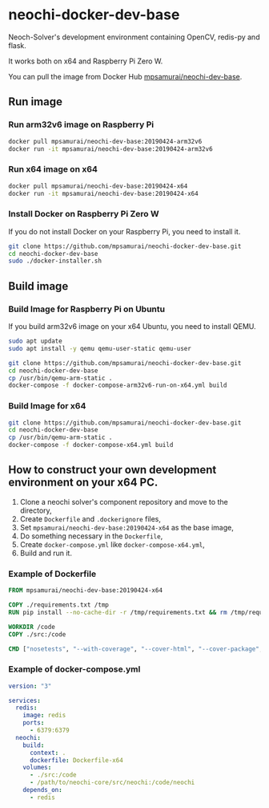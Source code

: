 # neochi-docker-dev-base

Neoch-Solver's development environment containing OpenCV, redis-py and flask.

It works both on x64 and Raspberry Pi Zero W.

You can pull the image from Docker Hub [mpsamurai/neochi-dev-base](https://hub.docker.com/r/mpsamurai/neochi-dev-base).

## Run image

### Run arm32v6 image on Raspberry Pi

```bash
docker pull mpsamurai/neochi-dev-base:20190424-arm32v6
docker run -it mpsamurai/neochi-dev-base:20190424-arm32v6
```

### Run x64 image on x64

```bash
docker pull mpsamurai/neochi-dev-base:20190424-x64
docker run -it mpsamurai/neochi-dev-base:20190424-x64
```

### Install Docker on Raspberry Pi Zero W

If you do not install Docker on your Raspberry Pi, you need to install it.

```bash
git clone https://github.com/mpsamurai/neochi-docker-dev-base.git
cd neochi-docker-dev-base
sudo ./docker-installer.sh
```
## Build image

### Build Image for Raspberry Pi on Ubuntu

If you build arm32v6 image on your x64 Ubuntu, you need to install QEMU.

```bash
sudo apt update
sudo apt install -y qemu qemu-user-static qemu-user
```

```bash
git clone https://github.com/mpsamurai/neochi-docker-dev-base.git
cd neochi-docker-dev-base
cp /usr/bin/qemu-arm-static .
docker-compose -f docker-compose-arm32v6-run-on-x64.yml build
```

### Build Image for x64

```bash
git clone https://github.com/mpsamurai/neochi-docker-dev-base.git
cd neochi-docker-dev-base
cp /usr/bin/qemu-arm-static .
docker-compose -f docker-compose-x64.yml build
```

## How to construct your own development environment on your x64 PC.

1. Clone a neochi solver's component repository and move to the directory,
2. Create ```Dockerfile``` and ```.dockerignore``` files,
3. Set ```mpsamurai/neochi-dev-base:20190424-x64``` as the base image,
4. Do something necessary in the ```Dockerfile```,
5. Create ```docker-compose.yml``` like ```docker-compose-x64.yml```,
6. Build and run it.

### Example of Dockerfile

```dockerfile
FROM mpsamurai/neochi-dev-base:20190424-x64

COPY ./requirements.txt /tmp
RUN pip install --no-cache-dir -r /tmp/requirements.txt && rm /tmp/requirements.txt

WORKDIR /code
COPY ./src:/code

CMD ["nosetests", "--with-coverage", "--cover-html", "--cover-package", "neochi"]
```

### Example of docker-compose.yml

```yaml
version: "3"

services:
  redis:
    image: redis
    ports:
      - 6379:6379
  neochi:
    build:
      context: .
      dockerfile: Dockerfile-x64
    volumes:
      - ./src:/code
      - /path/to/neochi-core/src/neochi:/code/neochi
    depends_on:
      - redis
```
